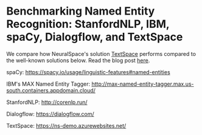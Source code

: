 # Benchmarking Named Entity Recognition: StanfordNLP, IBM, spaCy, Dialogflow, and TextSpace

We compare how NeuralSpace's solution [TextSpace](https://neuralspace.ai/textspace/) performs compared to the well-known solutions below. Read the blog post [here](https://medium.com/neuralspace/benchmarking-named-entity-recognition-stanfordnlp-ibm-spacy-dialogflow-and-textspace-af6615eb7930).

spaCy: https://spacy.io/usage/linguistic-features#named-entities

IBM's MAX Named Entity Tagger: http://max-named-entity-tagger.max.us-south.containers.appdomain.cloud/

StanfordNLP: http://corenlp.run/

Dialogflow: https://dialogflow.com/

TextSpace: https://ns-demo.azurewebsites.net/
